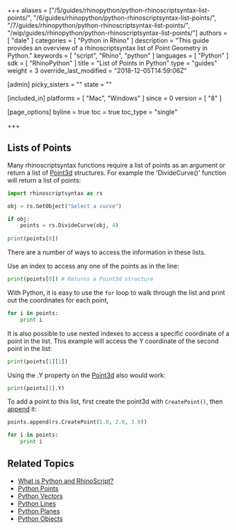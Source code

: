 +++
aliases = ["/5/guides/rhinopython/python-rhinoscriptsyntax-list-points/", "/6/guides/rhinopython/python-rhinoscriptsyntax-list-points/", "/7/guides/rhinopython/python-rhinoscriptsyntax-list-points/", "/wip/guides/rhinopython/python-rhinoscriptsyntax-list-points/"]
authors = [ "dale" ]
categories = [ "Python in Rhino" ]
description = "This guide provides an overview of a rhinoscriptsyntax list of Point Geometry in Python."
keywords = [ "script", "Rhino", "python" ]
languages = [ "Python" ]
sdk = [ "RhinoPython" ]
title = "List of Points in Python"
type = "guides"
weight = 3
override_last_modified = "2018-12-05T14:59:06Z"

[admin]
picky_sisters = ""
state = ""

[included_in]
platforms = [ "Mac", "Windows" ]
since = 0
version = [ "8" ]

[page_options]
byline = true
toc = true
toc_type = "single"

+++
 
## Lists of Points

Many rhinoscriptsyntax functions require a list of points as an argument or return a list of [Point3d](/guides/rhinopython/python-rhinoscriptsyntax-points) structures. For example the 'DivideCurve()' function will return a list of points:

```python
import rhinoscriptsyntax as rs

obj = rs.GetObject("Select a curve")

if obj:
    points = rs.DivideCurve(obj, 4)
    
print(points[0])
```

There are a number of ways to access the information in these lists.

Use an index to access any one of the points as in the line:

```python
print(points[0]) # Returns a Point3d structure
```

With Python, it is easy to use the `for` loop to walk through the list and print out the coordinates for each point,

```python
for i in points:
    print i
```

It is also possible to use nested indexes to access a specific coordinate of a point in the list.  This example will access the Y coordinate of the second point in the list:


```python
print(points[1][1])
```

Using the .Y property on the [Point3d](/guides/rhinopython/python-rhinoscriptsyntax-points) also would work:

```python
print(points[1].Y)
```

To add a point to this list, first create the point3d with `CreatePoint()`, then [append](https://docs.python.org/2/tutorial/datastructures.html) it:

```python
points.append(rs.CreatePoint(1.0, 2.0, 3.0))

for i in points:
    print i
```

## Related Topics

- [What is Python and RhinoScript?](/guides/rhinopython/what-is-rhinopython)
- [Python Points](/guides/rhinopython/python-rhinoscriptsyntax-points)
- [Python Vectors](/guides/rhinopython/python-rhinoscriptsyntax-vectors)
- [Python Lines](/guides/rhinopython/python-rhinoscriptsyntax-lines)
- [Python Planes](/guides/rhinopython/python-rhinoscriptsyntax-planes)
- [Python Objects](/guides/rhinopython/python-rhinoscriptsyntax-objects)
